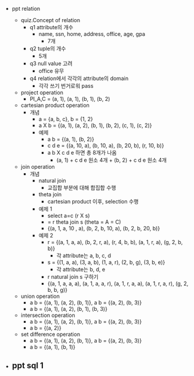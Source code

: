 -  ppt relation
	- quiz.Concept of relation
		- q1 attribute의 개수
			- name, ssn, home, address, office, age, gpa
				- 7개
		- q2 tuple의 개수
			- 5개
		- q3 null value 고려
			- office 유무
		- q4 relation에서 각각의 attribute의 domain
			- 각각 쓰기 번거로워  pass
	- project operation
		- PI_A,C = (a, 1), (a, 1), (b, 1), (b, 2)
	- cartesian product operation
		- 개념
			- a = {a, b, c}, b = {1, 2}
			- a X b = {(a, 1), (a, 2), (b, 1), (b, 2), (c, 1), (c, 2)}
			- 예제
				- a b = {(a, 1), (b, 2)}
				- c d e = {(a, 10, a), (b, 10, a), (b, 20, b), (r, 10, b)}
				- a b X c d e 하면 총 8개가 나옴 
					- (a, 1) + c d e 원소 4개 + (b, 2) + c d e 원소 4개
	- join operation
		- 개념
			- natural join
				- 교집합 부분에 대해 합집합 수행
			- theta join
				- cartesian product 이후, selection 수행
			- 예제 1
				-  select a=c (r X s)
				- = r theta join s (theta = A = C)
				-  {(a, 1, a, 10 , a), (b, 2, b, 10, a), (b, 2, b, 20, b)}
			- 예제 2
				- r = {(a, 1, a, a), (b, 2, r, a), (r, 4, b, b), (a, 1, r, a), (g, 2, b, b)}
					- 각 attribute는 a, b, c, d
				- s = {(1, a, a), (3, a, b), (1, a, r), (2, b, g), (3, b, e)}
					- 각 attribute는 b, d, e
				- r natural join s 구하기
				-  {(a, 1, a, a, a), (a, 1, a, a, r), (a, 1, r, a, a), (a, 1, r, a, r), (g, 2, b, b, g)}
	- union operation
		- a b = {(a, 1), (a, 2), (b, 1)}, a b = {(a, 2), (b, 3)}
		- a b = {(a, 1), (a, 2), (b, 1), (b, 3)}
	- intersection operation
		- a b = {(a, 1), (a, 2), (b, 1)}, a b = {(a, 2), (b, 3)}
		- a b = {(a, 2)}
	- set difference operation
		- a b = {(a, 1), (a, 2), (b, 1)}, a b = {(a, 2), (b, 3)}
		- a b = {(a, 1), (b, 1)}

- ppt sql 1
	- 